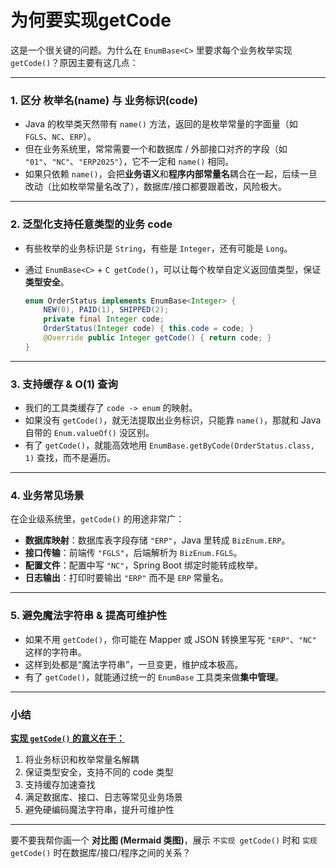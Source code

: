 # 为何要实现getCode

这是一个很关键的问题。为什么在 `EnumBase<C>` 里要求每个业务枚举实现 `getCode()`？原因主要有这几点：

---

### 1. 区分 **枚举名(name)** 与 **业务标识(code)**

* Java 的枚举类天然带有 `name()` 方法，返回的是枚举常量的字面量（如 `FGLS`、`NC`、`ERP`）。
* 但在业务系统里，常常需要一个和数据库 / 外部接口对齐的字段（如 `"01"`、`"NC"`、`"ERP2025"`），它不一定和 `name()` 相同。
* 如果只依赖 `name()`，会把**业务语义**和**程序内部常量名**耦合在一起，后续一旦改动（比如枚举常量名改了），数据库/接口都要跟着改，风险极大。

---

### 2. 泛型化支持任意类型的业务 code

* 有些枚举的业务标识是 `String`，有些是 `Integer`，还有可能是 `Long`。
* 通过 `EnumBase<C>` + `C getCode()`，可以让每个枚举自定义返回值类型，保证**类型安全**。

  ```java
  enum OrderStatus implements EnumBase<Integer> {
      NEW(0), PAID(1), SHIPPED(2);
      private final Integer code;
      OrderStatus(Integer code) { this.code = code; }
      @Override public Integer getCode() { return code; }
  }
  ```

---

### 3. 支持缓存 & O(1) 查询

* 我们的工具类缓存了 `code -> enum` 的映射。
* 如果没有 `getCode()`，就无法提取出业务标识，只能靠 `name()`，那就和 Java 自带的 `Enum.valueOf()` 没区别。
* 有了 `getCode()`，就能高效地用 `EnumBase.getByCode(OrderStatus.class, 1)` 查找，而不是遍历。

---

### 4. 业务常见场景

在企业级系统里，`getCode()` 的用途非常广：

* **数据库映射**：数据库表字段存储 `"ERP"`，Java 里转成 `BizEnum.ERP`。
* **接口传输**：前端传 `"FGLS"`，后端解析为 `BizEnum.FGLS`。
* **配置文件**：配置中写 `"NC"`，Spring Boot 绑定时能转成枚举。
* **日志输出**：打印时要输出 `"ERP"` 而不是 `ERP` 常量名。

---

### 5. 避免魔法字符串 & 提高可维护性

* 如果不用 `getCode()`，你可能在 Mapper 或 JSON 转换里写死 `"ERP"`、`"NC"` 这样的字符串。
* 这样到处都是“魔法字符串”，一旦变更，维护成本极高。
* 有了 `getCode()`，就能通过统一的 `EnumBase` 工具类来做**集中管理**。

---

### 小结

<b><u>实现 `getCode()` 的意义在于：</u></b>

1. 将业务标识和枚举常量名解耦
2. 保证类型安全，支持不同的 code 类型
3. 支持缓存加速查找
4. 满足数据库、接口、日志等常见业务场景
5. 避免硬编码魔法字符串，提升可维护性

---

要不要我帮你画一个 **对比图 (Mermaid 类图)**，展示 `不实现 getCode()` 时和 `实现 getCode()` 时在数据库/接口/程序之间的关系？
